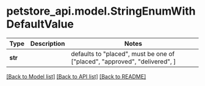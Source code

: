 # petstore_api.model.StringEnumWithDefaultValue

Type | Description | Notes
------------- | ------------- | -------------
**str** |  | defaults to "placed",  must be one of ["placed", "approved", "delivered", ]

[[Back to Model list]](../../README.md#documentation-for-models) [[Back to API list]](../../README.md#documentation-for-api-endpoints) [[Back to README]](../../README.md)

